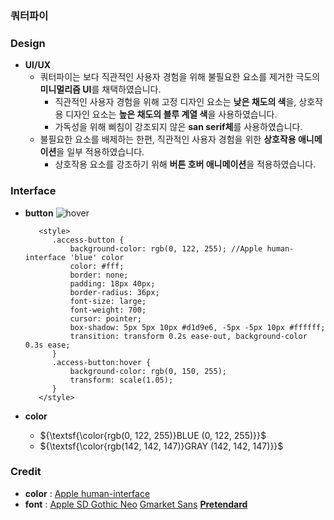### 쿼터파이

### Design
+ **UI/UX**
  + 쿼터파이는 보다 직관적인 사용자 경험을 위해 불필요한 요소를 제거한 극도의 **미니멀리즘 UI**를 채택하였습니다.
    + 직관적인 사용자 경험을 위해 고정 디자인 요소는 **낮은 채도의 색**을, 상호작용 디자인 요소는 **높은 채도의 블루 계열 색**을 사용하였습니다.
    + 가독성을 위해 삐침이 강조되지 않은 **san serif체**를 사용하였습니다.
  + 불필요한 요소를 배제하는 한편, 직관적인 사용자 경험을 위한 **상호작용 애니메이션**을 일부 적용하였습니다.
    + 상호작용 요소를 강조하기 위해 **버튼 호버 애니메이션**을 적용하였습니다.
      
### Interface
+ **button**
  ![hover](https://github.com/qpi-labels/qpi-labels.github.io/blob/cf5ccdca1aae841e1974f232eabb6522db81e396/image%20source/hover.gif)
  ```
     <style>
        .access-button {
            background-color: rgb(0, 122, 255); //Apple human-interface 'blue' color
            color: #fff;
            border: none;
            padding: 18px 40px;
            border-radius: 36px;
            font-size: large;
            font-weight: 700;
            cursor: pointer;
            box-shadow: 5px 5px 10px #d1d9e6, -5px -5px 10px #ffffff;
            transition: transform 0.2s ease-out, background-color 0.3s ease;
        }
        .access-button:hover {
            background-color: rgb(0, 150, 255);
            transform: scale(1.05);
        }
     </style>
  ```
+ **color**

  + ${\textsf{\color{rgb(0, 122, 255)}BLUE (0, 122, 255)}}$
  + ${\textsf{\color{rgb(142, 142, 147)}GRAY (142, 142, 147)}}$

### Credit
+ **color** : [Apple human-interface](https://developer.apple.com/design/human-interface-guidelines/color)
+ **font** : [Apple SD Gothic Neo](https://support.apple.com/ko-kr/103203) [Gmarket Sans](https://corp.gmarket.com/fonts/) [**Pretendard**](https://github.com/orioncactus/pretendard)

